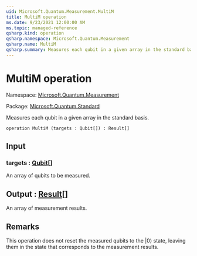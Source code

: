 ```yaml
---
uid: Microsoft.Quantum.Measurement.MultiM
title: MultiM operation
ms.date: 9/23/2021 12:00:00 AM
ms.topic: managed-reference
qsharp.kind: operation
qsharp.namespace: Microsoft.Quantum.Measurement
qsharp.name: MultiM
qsharp.summary: Measures each qubit in a given array in the standard basis.
---
```


# MultiM operation

Namespace: [Microsoft.Quantum.Measurement](xref:Microsoft.Quantum.Measurement)

Package: [Microsoft.Quantum.Standard](https://nuget.org/packages/Microsoft.Quantum.Standard)


Measures each qubit in a given array in the standard basis.

```qsharp
operation MultiM (targets : Qubit[]) : Result[]
```


## Input

### targets : [Qubit](xref:microsoft.quantum.qsharp.valueliterals#qubit-literals)[]

An array of qubits to be measured.



## Output : [Result](xref:microsoft.quantum.qsharp.valueliterals#result-literal)[]

An array of measurement results.

## Remarks

This operation does not reset the measured qubits to the |0⟩ state,leaving them in the state that corresponds to the measurement results.